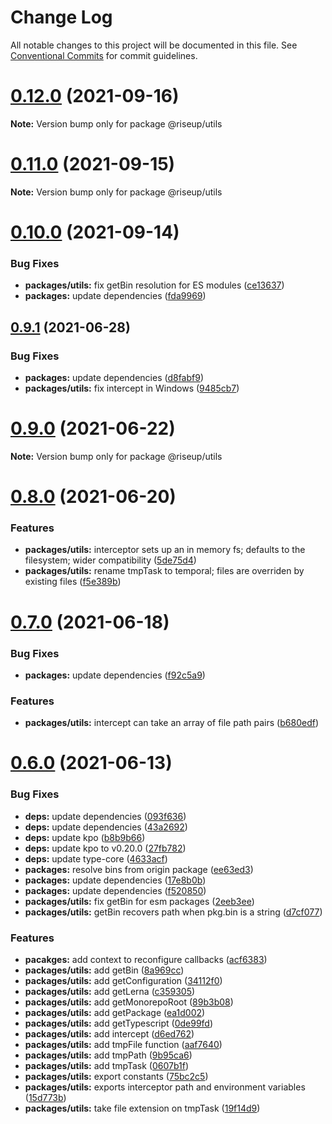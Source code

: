 # Change Log

All notable changes to this project will be documented in this file.
See [Conventional Commits](https://conventionalcommits.org) for commit guidelines.

# [0.12.0](https://github.com/rafamel/riseup/compare/v0.11.0...v0.12.0) (2021-09-16)

**Note:** Version bump only for package @riseup/utils





# [0.11.0](https://github.com/rafamel/riseup/compare/v0.10.0...v0.11.0) (2021-09-15)

**Note:** Version bump only for package @riseup/utils





# [0.10.0](https://github.com/rafamel/riseup/compare/v0.9.2...v0.10.0) (2021-09-14)


### Bug Fixes

* **packages/utils:** fix getBin resolution for ES modules ([ce13637](https://github.com/rafamel/riseup/commit/ce13637b6d743606a9bbd2948a9d46129b334aae))
* **packages:** update dependencies ([fda9969](https://github.com/rafamel/riseup/commit/fda9969aaf64671eccaea5916f80eaa8867dc9e0))





## [0.9.1](https://github.com/rafamel/riseup/compare/v0.9.0...v0.9.1) (2021-06-28)


### Bug Fixes

* **packages:** update dependencies ([d8fabf9](https://github.com/rafamel/riseup/commit/d8fabf9d8cfb5180ecba281c3ac1194268dda2e8))
* **packages/utils:** fix intercept in Windows ([9485cb7](https://github.com/rafamel/riseup/commit/9485cb7485aa70a0ccc1daa3a73354a415c5a97b))





# [0.9.0](https://github.com/rafamel/riseup/compare/v0.8.0...v0.9.0) (2021-06-22)

**Note:** Version bump only for package @riseup/utils





# [0.8.0](https://github.com/rafamel/riseup/compare/v0.7.0...v0.8.0) (2021-06-20)


### Features

* **packages/utils:** interceptor sets up an in memory fs; defaults to the filesystem; wider compatibility ([5de75d4](https://github.com/rafamel/riseup/commit/5de75d4d327c18cc8a472d8847895148a451e31e))
* **packages/utils:** rename tmpTask to temporal; files are overriden by existing files ([f5e389b](https://github.com/rafamel/riseup/commit/f5e389b497e941c2352c715ac0eeec96c8b03876))





# [0.7.0](https://github.com/rafamel/riseup/compare/v0.6.0...v0.7.0) (2021-06-18)


### Bug Fixes

* **packages:** update dependencies ([f92c5a9](https://github.com/rafamel/riseup/commit/f92c5a98cc97f463f21001b62ff4a02c012aa563))


### Features

* **packages/utils:** intercept can take an array of file path pairs ([b680edf](https://github.com/rafamel/riseup/commit/b680edff8dc071f6138ede5fe2e1275e18c300ea))





# [0.6.0](https://github.com/rafamel/riseup/compare/v0.5.0...v0.6.0) (2021-06-13)


### Bug Fixes

* **deps:** update dependencies ([093f636](https://github.com/rafamel/riseup/commit/093f6369aa90d2f9d22e4b9f16121bf7141abd61))
* **deps:** update dependencies ([43a2692](https://github.com/rafamel/riseup/commit/43a2692fc36e278d1adc952a01c264cf02c8995c))
* **deps:** update kpo ([b8b9b66](https://github.com/rafamel/riseup/commit/b8b9b66aed7fe8e113fe8047e3528df1515853dc))
* **deps:** update kpo to v0.20.0 ([27fb782](https://github.com/rafamel/riseup/commit/27fb7827a67ba2e8c3bcc0ad9c517774faaa1cf3))
* **deps:** update type-core ([4633acf](https://github.com/rafamel/riseup/commit/4633acf1fc9eec966f1a4d402e1b9cee1a0c0bab))
* **packages:** resolve bins from origin package ([ee63ed3](https://github.com/rafamel/riseup/commit/ee63ed30eb79d915481a56844bdf0f8a1549bb3d))
* **packages:** update dependencies ([17e8b0b](https://github.com/rafamel/riseup/commit/17e8b0be83bb857e038b8298b5bd5e584c4f5bba))
* **packages:** update dependencies ([f520850](https://github.com/rafamel/riseup/commit/f520850d78b7889d3bf1b2020973430b6c914ccd))
* **packages/utils:** fix getBin for esm packages ([2eeb3ee](https://github.com/rafamel/riseup/commit/2eeb3ee439c292e823a85043bc0f86a3b9bb1549))
* **packages/utils:** getBin recovers path when pkg.bin is a string ([d7cf077](https://github.com/rafamel/riseup/commit/d7cf0776134c5096807da6a84140605dff24b875))


### Features

* **pacakges:** add context to reconfigure callbacks ([acf6383](https://github.com/rafamel/riseup/commit/acf638387cf02ac00d5d394d7da5933d48477779))
* **packages/utils:** add getBin ([8a969cc](https://github.com/rafamel/riseup/commit/8a969cc1736bfbee37364050bb6e1afd0658034b))
* **packages/utils:** add getConfiguration ([34112f0](https://github.com/rafamel/riseup/commit/34112f06533943f2c348a992a3018dcda06a8d64))
* **packages/utils:** add getLerna ([c359305](https://github.com/rafamel/riseup/commit/c359305948d6925a62601feb3f85e61f9273e410))
* **packages/utils:** add getMonorepoRoot ([89b3b08](https://github.com/rafamel/riseup/commit/89b3b084bdcd1fc5dfe22f1adb62f77eee9b23e5))
* **packages/utils:** add getPackage ([ea1d002](https://github.com/rafamel/riseup/commit/ea1d00272e460fd36a37a8799405b7f79a6fb85b))
* **packages/utils:** add getTypescript ([0de99fd](https://github.com/rafamel/riseup/commit/0de99fd076a433af284a1c088c277db5b745ca1e))
* **packages/utils:** add intercept ([d6ed762](https://github.com/rafamel/riseup/commit/d6ed7623ec1a35306c2ee11e50b48f59c7b933f9))
* **packages/utils:** add tmpFile function ([aaf7640](https://github.com/rafamel/riseup/commit/aaf76404f99eb07d9147250b9947bbbd4e5e247d))
* **packages/utils:** add tmpPath ([9b95ca6](https://github.com/rafamel/riseup/commit/9b95ca6ed05e5c40f271521362cfc4a3b457655a))
* **packages/utils:** add tmpTask ([0607b1f](https://github.com/rafamel/riseup/commit/0607b1f6011d09294fbb6d806980c75775373f17))
* **packages/utils:** export constants ([75bc2c5](https://github.com/rafamel/riseup/commit/75bc2c59df14b7924f35ef018ba7a17ae540806c))
* **packages/utils:** exports interceptor path and environment variables ([15d773b](https://github.com/rafamel/riseup/commit/15d773b849f059d3ff40e73cd2e4bd816a0a91cd))
* **packages/utils:** take file extension on tmpTask ([19f14d9](https://github.com/rafamel/riseup/commit/19f14d957fe24de22f0078bf0abf72b536fc0105))
